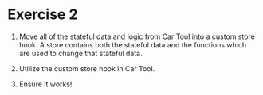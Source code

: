 # Exercise 2

1. Move all of the stateful data and logic from Car Tool into a custom store hook. A store contains both the stateful data and the functions which are used to change that stateful data.

2. Utilize the custom store hook in Car Tool.

3. Ensure it works!.
